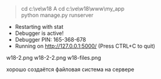 ﻿> cd c:\ve\w18
>A
> cd c:\ve\w18\www\my_app\
> python manage.py runserver
 * Restarting with stat
 * Debugger is active!
 * Debugger PIN: 165-368-678
 * Running on http://127.0.0.1:5000/ (Press CTRL+C to quit)

w18-2.png
w18-2-2.png
w18-files.png

хорошо создаётся файловая система на сервере

